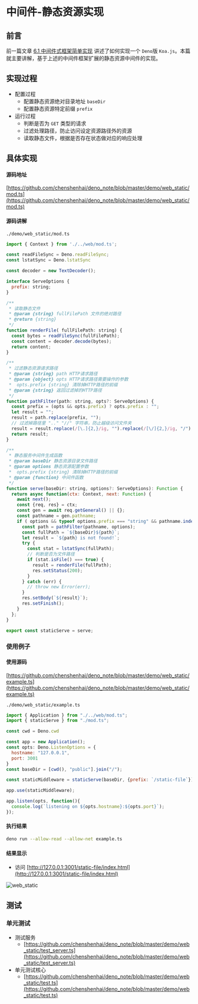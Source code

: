 # 中间件-静态资源实现

## 前言

前一篇文章 [6.1 中间件式框架简单实现](https://github.com/chenshenhai/deno_note/blob/master/note/chapter_06/01.md) 讲述了如何实现一个  `Deno`版 `Koa.js`。本篇就主要讲解，基于上述的中间件框架扩展的静态资源中间件的实现。

## 实现过程

- 配置过程
  - 配置静态资源绝对目录地址 `baseDir`
  - 配置静态资源特定前缀 `prefix`
- 运行过程
  - 判断是否为 `GET` 类型的请求
  - 过滤处理路径，防止访问设定资源路径外的资源
  - 读取静态文件，根据是否存在状态做对应的响应处理

## 具体实现

#### 源码地址

[https://github.com/chenshenhai/deno_note/blob/master/demo/web_static/mod.ts](https://github.com/chenshenhai/deno_note/blob/master/demo/web_static/mod.ts)

#### 源码讲解

`./demo/web_static/mod.ts`

```js
import { Context } from './../web/mod.ts';

const readFileSync = Deno.readFileSync;
const lstatSync = Deno.lstatSync

const decoder = new TextDecoder();

interface ServeOptions {
  prefix: string;
}

/**
 * 读取静态文件
 * @param {string} fullFilePath 文件的绝对路径
 * @return {string}
 */
function renderFile( fullFilePath: string) {
  const bytes = readFileSync(fullFilePath);
  const content = decoder.decode(bytes);
  return content;
}

/**
 * 过滤静态资源请求路径
 * @param {string} path HTTP请求路径
 * @param {object} opts HTTP请求路径需要操作的参数
 *  opts.prefix {string} 清除掉HTTP路径的前缀
 * @param {string} 返回过滤掉的HTTP路径
 */
function pathFilter(path: string, opts?: ServeOptions) {
  const prefix = (opts && opts.prefix) ? opts.prefix : "";
  let result = "";
  result = path.replace(prefix, "");
  // 过滤掉路径里 ".." "//" 字符串，防止越级访问文件夹
  result = result.replace(/[\.]{2,}/ig, "").replace(/[\/]{2,}/ig, "/");
  return result;
}

/**
 * 静态服务中间件生成函数
 * @param baseDir 静态资源目录文件路径
 * @param options 静态资源配置参数
 *  opts.prefix {string} 清除掉HTTP路径的前缀
 * @param {function} 中间件函数
 */
function serve(baseDir: string, options?: ServeOptions): Function {
  return async function(ctx: Context, next: Function) {
    await next();
    const {req, res} = ctx;
    const gen = await req.getGeneral() || {};
    const pathname = gen.pathname;
    if ( options && typeof options.prefix === "string" && pathname.indexOf(options.prefix) === 0 ) {
      const path = pathFilter(pathname, options);
      const fullPath = `${baseDir}${path}`;
      let result = `${path} is not found!`;
      try {
        const stat = lstatSync(fullPath);
        // 判断是否为文件路径
        if (stat.isFile() === true) {
          result = renderFile(fullPath);
          res.setStatus(200);
        }
      } catch (err) {
        // throw new Error(err);
      }
      res.setBody(`${result}`);
      res.setFinish();
    }
  };
}

export const staticServe = serve;

```

### 使用例子

#### 使用源码

[https://github.com/chenshenhai/deno_note/blob/master/demo/web_static/example.ts](https://github.com/chenshenhai/deno_note/blob/master/demo/web_static/example.ts)

`./demo/web_static/example.ts`

```js
import { Application } from "./../web/mod.ts";
import { staticServe } from "./mod.ts";

const cwd = Deno.cwd

const app = new Application();
const opts: Deno.ListenOptions = {
  hostname: "127.0.0.1",
  port: 3001
}
const baseDir = [cwd(), "public"].join("/");

const staticMiddleware = staticServe(baseDir, {prefix: `/static-file`});

app.use(staticMiddleware);

app.listen(opts, function(){
  console.log(`listening on ${opts.hostname}:${opts.port}`);
});
```

#### 执行结果

```sh
deno run --allow-read --allow-net example.ts 
```

#### 结果显示

- 访问 [http://127.0.0.1:3001/static-file/index.html](http://127.0.0.1:3001/static-file/index.html)

![web_static](https://user-images.githubusercontent.com/8216630/53965401-24022e80-412c-11e9-9d87-2a4b9a2de725.jpg)


## 测试

### 单元测试

- 测试服务
  - [https://github.com/chenshenhai/deno_note/blob/master/demo/web_static/test_server.ts](https://github.com/chenshenhai/deno_note/blob/master/demo/web_static/test_server.ts)
- 单元测试核心
  - [https://github.com/chenshenhai/deno_note/blob/master/demo/web_static/test.ts](https://github.com/chenshenhai/deno_note/blob/master/demo/web_static/test.ts)

